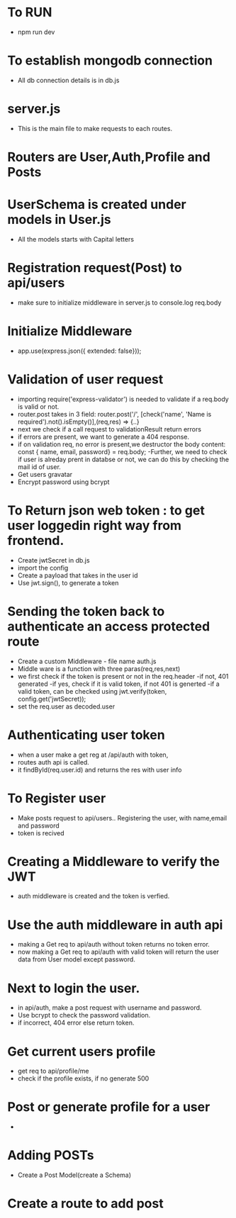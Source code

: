 # To RUN
- npm run dev

# To establish mongodb connection
- All db connection details is in db.js

# server.js
- This is the main file to make requests to each routes.

# Routers are User,Auth,Profile and Posts

# UserSchema is created under models in User.js
- All the models starts with Capital letters

# Registration request(Post) to api/users
- make sure to initialize middleware in server.js to console.log req.body

# Initialize Middleware
- app.use(express.json({ extended: false}));

# Validation of user request
- importing require('express-validator') is needed to validate if a req.body is valid or not.
- router.post takes in 3 field: router.post('/', [check('name', 'Name is required').not().isEmpty()],(req,res) => {..}
- next we check if a call request to validationResult return errors
- if errors are present, we want to generate a 404 response.
- if on validation req, no error is present,we destructor the body content:  
    const { name, email, password} = req.body;
-Further, we need to check if user is alreday prent in databse or not, we can do this by checking the mail id of user.
- Get users gravatar
- Encrypt password using bcrypt

# To Return json web token : to get user loggedin right way from frontend.
- Create jwtSecret in db.js
- import the config
- Create a payload that takes in the user id
- Use jwt.sign(), to generate a token

# Sending the token back to authenticate an access protected route
- Create a custom Middleware - file name auth.js
- Middle ware is a function with three paras(req,res,next)
- we first check if the token is present or not in the req.header
-if not, 401 generated
-if yes, check if it is valid token, if not 401 is generted
-if a valid token, can be checked using jwt.verify(token, config.get('jwtSecret));
- set the req.user as decoded.user

# Authenticating user token
- when a user make a get reg at /api/auth with token,
- routes auth api is called.
- it findById(req.user.id) and returns the res with user info

# To Register user
- Make posts request to api/users.. Registering the user, with name,email and password
- token is recived

# Creating a Middleware to verify the JWT
- auth middleware is created and the token is verfied.

# Use the auth middleware in auth api 
- making a Get req to api/auth without token returns no token error.
- now making a Get req to api/auth with valid token will return the user data from User model except password.

# Next to login the user.
- in api/auth, make a post request with username and password. 
- Use bcrypt to check the password validation.
- if incorrect, 404 error else return token.

# Get current users profile
- get req to api/profile/me
- check if the profile exists, if no generate 500 

# Post or generate profile for a user
-


# Adding POSTs 
- Create a Post Model(create a Schema)

# Create a route to add post